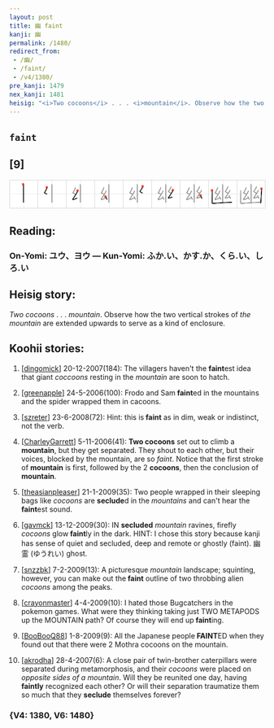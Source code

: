 ```yaml
---
layout: post
title: 幽 faint
kanji: 幽
permalink: /1480/
redirect_from:
 - /幽/
 - /faint/
 - /v4/1380/
pre_kanji: 1479
nex_kanji: 1481
heisig: "<i>Two cocoons</i> . . . <i>mountain</i>. Observe how the two vertical strokes of <i>the mountain</i> are extended upwards to serve as a kind of enclosure."
---
```


## `faint`

## [9]

<div class="stroke"><img src="../images/E5B9BD.png" /></div>

## Reading:

### On-Yomi: ユウ、ヨウ &mdash; Kun-Yomi: ふか.い、かす.か、くら.い、しろ.い

## Heisig story:

<i>Two cocoons</i> . . . <i>mountain</i>. Observe how the two vertical strokes of <i>the mountain</i> are extended upwards to serve as a kind of enclosure.

## Koohii stories:

1) [<a href="http://kanji.koohii.com/profile/dingomick">dingomick</a>] 20-12-2007(184): The villagers haven&#039;t the <strong>faint</strong>est idea that giant <em>coccoons</em> resting in the <em>mountain</em> are soon to hatch.

2) [<a href="http://kanji.koohii.com/profile/greenapple">greenapple</a>] 24-5-2006(100): Frodo and Sam<strong> faint</strong>ed in the mountains and the spider wrapped them in cacoons.

3) [<a href="http://kanji.koohii.com/profile/szreter">szreter</a>] 23-6-2008(72): Hint: this is<strong> faint</strong> as in dim, weak or indistinct, not the verb.

4) [<a href="http://kanji.koohii.com/profile/CharleyGarrett">CharleyGarrett</a>] 5-11-2006(41): <strong>Two cocoons</strong> set out to climb a <strong>mountain</strong>, but they get separated. They shout to each other, but their voices, blocked by the mountain, are so <em>faint</em>. Notice that the first stroke of <strong>mountain</strong> is first, followed by the 2 <strong>cocoons</strong>, then the conclusion of <strong>mountain</strong>.

5) [<a href="http://kanji.koohii.com/profile/theasianpleaser">theasianpleaser</a>] 21-1-2009(35): Two people wrapped in their sleeping bags like <em>cocoons</em> are <strong>seclude</strong>d in the <em>mountains</em> and can&#039;t hear the<strong> faint</strong>est sound.

6) [<a href="http://kanji.koohii.com/profile/gavmck">gavmck</a>] 13-12-2009(30): IN <strong>secluded</strong> <em>mountain</em> ravines, firefly <em>cocoons</em> glow<strong> faint</strong>ly in the dark. HINT: I chose this story because kanji has sense of quiet and secluded, deep and remote or ghostly (faint). 幽霊 (ゆうれい) ghost.

7) [<a href="http://kanji.koohii.com/profile/snzzbk">snzzbk</a>] 7-2-2009(13): A picturesque <em>mountain</em> landscape; squinting, however, you can make out the<strong> faint</strong> outline of two throbbing alien <em>cocoons</em> among the peaks.

8) [<a href="http://kanji.koohii.com/profile/crayonmaster">crayonmaster</a>] 4-4-2009(10): I hated those Bugcatchers in the pokemon games. What were they thinking taking just TWO METAPODS up the MOUNTAIN path? Of course they will end up<strong> faint</strong>ing.

9) [<a href="http://kanji.koohii.com/profile/BooBooQ88">BooBooQ88</a>] 1-8-2009(9): All the Japanese people<strong> FAINT</strong>ED when they found out that there were 2 Mothra cocoons on the mountain.

10) [<a href="http://kanji.koohii.com/profile/akrodha">akrodha</a>] 28-4-2007(6): A close pair of twin-brother caterpillars were separated during metamorphosis, and their <em>cocoons</em> were placed on <em>opposite sides of a mountain</em>. Will they be reunited one day, having <strong>faintly</strong> recognized each other? Or will their separation traumatize them so much that they <strong>seclude</strong> themselves forever?

### {V4: 1380, V6: 1480}
